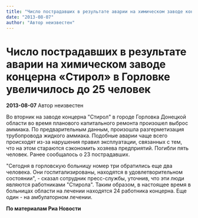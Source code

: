 ```yaml
---
title: "Число пострадавших в результате аварии на химическом заводе концерна «Стирол» в Горловке увеличилось до 25 человек"
date: "2013-08-07"
author: "Автор неизвестен"
---
```


# Число пострадавших в результате аварии на химическом заводе концерна «Стирол» в Горловке увеличилось до 25 человек

**2013-08-07** Автор неизвестен

Во вторник на заводе концерна "Стирол" в городе Горловка Донецкой области во время планового капитального ремонта произошел выброс аммиака. По предварительным данным, произошла разгерметизация трубопровода жидкого аммиака. Подобные аварии чаще всего происходят из-за нарушения правил эксплуатации, связанных с тем, что на этом стараются сэкономить хозяева предприятий. Погибли пять человек. Ранее сообщалось о 23 пострадавших.

"Сегодня в горловскую больницу номер три обратились еще два человека. Они госпитализированы, находятся в удовлетворительном состоянии", - сказал сотрудник пресс-службы, уточнив, что эти люди являются работниками "Стирола". Таким образом, в настоящее время в больницах области на лечении находятся 24 работника концерна. Еще один - на амбулаторном лечении.

**По материалам Риа Новости**
